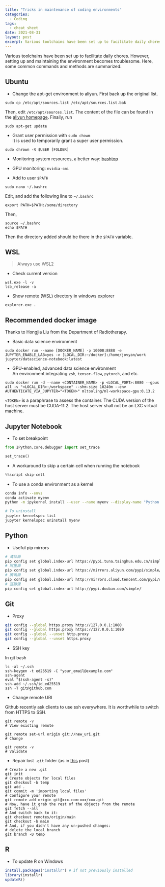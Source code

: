 ```yaml
---
title: "Tricks in maintenance of coding environments"
categories:
  - Coding
tags:
  - cheat sheet
date: 2021-08-31
layout: post
excerpt: Various toolchains have been set up to facilitate daily chores. However, setting up and maintaining the environment becomes troublesome. Here, some common commands and methods are summarized.
---
```


Various toolchains have been set up to facilitate daily chores. However, setting up and maintaining the environment becomes troublesome. Here, some common commands and methods are summarized.

## Ubuntu

- Change the apt-get environment to aliyun. First back up the original list.

```shell
sudo cp /etc/apt/sources.list /etc/apt/sources.list.bak
```

Then, edit `/etc/apt/sources.list`. The content of the file can be found in the [aliyun homepage](https://developer.aliyun.com/mirror/ubuntu). Finally, run

```shell
sudo apt-get update
```

- Grant user permission with `sudo chown`\
It is used to temporarily grant a super user permission.

```shell
sudo chrown -R $USER [FOLDER]
```

- Monitoring system resources, a better way: [bashtop](https://github.com/aristocratos/bashtop)

- GPU monitoring: `nvidia-smi`

- Add to user `$PATH`

```shell
sudo nano ~/.bashrc
```

Edit, and add the following line to `~/.bashrc`

```text
export PATH=$PATH:/some/directory
```

Then,

```shell
source ~/.bashrc
echo $PATH
```

Then the directory added should be there in the `$PATH` variable.

## WSL

> Always use WSL2

- Check current version

```shell
wsl.exe -l -v
lsb_release -a
```

- Show remote (WSL) directory in windows explorer

```shell
explorer.exe .
```

## Recommended docker image

Thanks to Hongjia Liu from the Department of Radiotherapy.

- Basic data science environment

```shell
sudo docker run --name [DOCKER_NAME] -p 10000:8888 -e JUPYTER_ENABLE_LAB=yes -v [LOCAL_DIR:~/docker]:/home/jovyan/work jupyter/datascience-notebook:latest
```

- GPU-enabled, advanced data science environment\
An environment integrating `zsh`, `tensor-flow`, `pytorch`, and etc.

```shell
sudo docker run -d --name <CONTAINER_NAME> -p <LOCAL_PORT>:8080 --gpus all -v "<LOCAL_DIR>:/workspace" --shm-size 10240m --env AUTHENTICATE_VIA_JUPYTER="<TOKEN>" mltooling/ml-workspace-gpu:0.13.2
```

`<TOKEN>` is a paraphrase to assess the container. The CUDA version of the host server must be CUDA-11.2. The host server shall not be an LXC virtual machine.

## Jupyter Notebook

- To set breakpoint

```python
from IPython.core.debugger import set_trace

set_trace()
```

- A workaround to skip a certain cell when running the notebook

```python
%%script skip-cell
```

- To use a conda environment as a kernel

```bash
conda info --envs
conda activate myenv
python -m ipykernel install --user --name myenv --display-name "Python (myenv)"

# To uninstall
jupyter kernelspec list
jupyter kernelspec uninstall myenv
```

## Python

- Useful pip mirrors

```bash
# 清华源
pip config set global.index-url https://pypi.tuna.tsinghua.edu.cn/simple
# 阿里源
pip config set global.index-url https://mirrors.aliyun.com/pypi/simple/
# 腾讯源
pip config set global.index-url http://mirrors.cloud.tencent.com/pypi/simple
# 豆瓣源
pip config set global.index-url http://pypi.douban.com/simple/
```

## Git

- Proxy

```bash
git config --global https.proxy http://127.0.0.1:1080
git config --global https.proxy https://127.0.0.1:1080
git config --global --unset http.proxy
git config --global --unset https.proxy
```

- SSH key

In git bash

```git
ls -al ~/.ssh
ssh-keygen -t ed25519 -C "your_email@example.com"
ssh-agent
eval "$(ssh-agent -s)"
ssh-add ~/.ssh/id_ed25519
ssh -T git@github.com
```

- Change remote URI

Github recently ask clients to use ssh everywhere. It is worthwhile to switch from HTTPS to SSH.

```git
git remote -v
# View existing remote

git remote set-url origin git://new_uri.git
# Change

git remote -v
# Validate
```

- Repair lost `.git` folder (as in [this](https://www.reddit.com/r/git/comments/1mhus5/i_lost_my_git_folder_i_have_a_copy_of_the/) post)

```git
# Create a new .git
git init
# Create objects for local files
git checkout -b temp
git add .
git commit -m 'importing local files'
# Configure your remote
git remote add origin git@xxx.com:xxx/xxx.git
# Now, have it grab the rest of the objects from the remote
git fetch --all
# And switch back to it:
git checkout remotes/origin/main
git checkout -b main
# And, if you didn't have any un-pushed changes:
# delete the local branch
git branch -D temp
```

## R

- To update R on Windows

```R
install.packages("installr") # if not previously installed
library(installr)
updateR()
```

